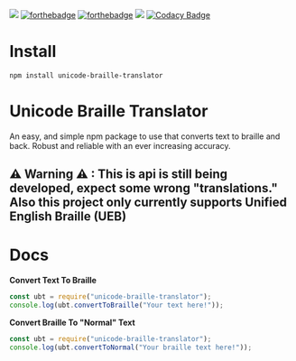 [![](https://img.shields.io/npm/dt/unicode-braille-translator)](https://www.npmjs.com/package/unicode-braille-translator) [![forthebadge](https://forthebadge.com/images/badges/designed-in-ms-paint.svg)](https://forthebadge.com) [![forthebadge](https://forthebadge.com/images/badges/mom-made-pizza-rolls.svg)](https://forthebadge.com) [![](https://img.shields.io/npm/v/unicode-braille-translator)](https://www.npmjs.com/package/unicode-braille-translator) [![Codacy Badge](https://api.codacy.com/project/badge/Grade/a5dd75ce692949be897aeb0d849046e8)](https://www.codacy.com/manual/Huskydog9988/Unicode-Braille-Translator?utm_source=github.com&amp;utm_medium=referral&amp;utm_content=Huskydog9988/Unicode-Braille-Translator&amp;utm_campaign=Badge_Grade)

# Install
```
npm install unicode-braille-translator
```

# Unicode Braille Translator
An easy, and simple npm package to use that converts text to braille and back. Robust and reliable with an ever increasing accuracy.

## ⚠ Warning ⚠ : This is api is still being developed, expect some wrong "translations." Also this project only currently supports Unified English Braille (UEB)

# Docs
**Convert Text To Braille**
```javascript
const ubt = require("unicode-braille-translator");
console.log(ubt.convertToBraille("Your text here!"));
```

**Convert Braille To "Normal" Text**
```javascript
const ubt = require("unicode-braille-translator");
console.log(ubt.convertToNormal("Your braille text here!"));
```